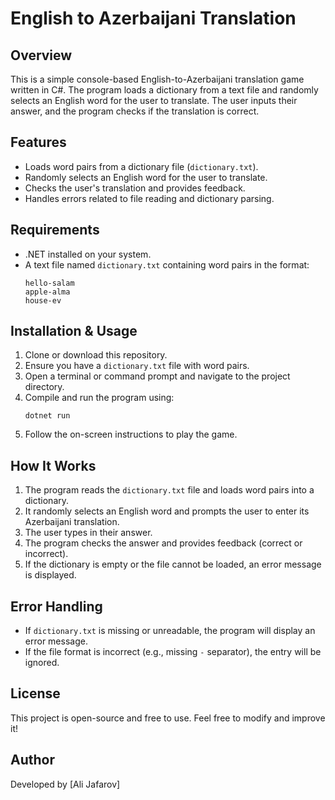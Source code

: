 # English to Azerbaijani Translation

## Overview
This is a simple console-based English-to-Azerbaijani translation game written in C#. The program loads a dictionary from a text file and randomly selects an English word for the user to translate. The user inputs their answer, and the program checks if the translation is correct.

## Features
- Loads word pairs from a dictionary file (`dictionary.txt`).
- Randomly selects an English word for the user to translate.
- Checks the user's translation and provides feedback.
- Handles errors related to file reading and dictionary parsing.

## Requirements
- .NET installed on your system.
- A text file named `dictionary.txt` containing word pairs in the format:
  ```
  hello-salam
  apple-alma
  house-ev
  ```

## Installation & Usage
1. Clone or download this repository.
2. Ensure you have a `dictionary.txt` file with word pairs.
3. Open a terminal or command prompt and navigate to the project directory.
4. Compile and run the program using:
   ```
   dotnet run
   ```
5. Follow the on-screen instructions to play the game.

## How It Works
1. The program reads the `dictionary.txt` file and loads word pairs into a dictionary.
2. It randomly selects an English word and prompts the user to enter its Azerbaijani translation.
3. The user types in their answer.
4. The program checks the answer and provides feedback (correct or incorrect).
5. If the dictionary is empty or the file cannot be loaded, an error message is displayed.

## Error Handling
- If `dictionary.txt` is missing or unreadable, the program will display an error message.
- If the file format is incorrect (e.g., missing `-` separator), the entry will be ignored.

## License
This project is open-source and free to use. Feel free to modify and improve it!

## Author
Developed by [Ali Jafarov]

